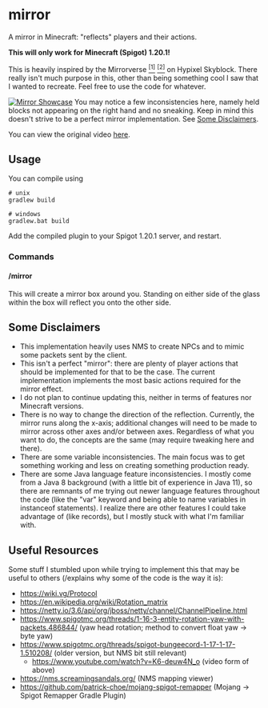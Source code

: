 # mirror
A mirror in Minecraft: "reflects" players and their actions.

**This will only work for Minecraft (Spigot) 1.20.1!**

This is heavily inspired by the Mirrorverse
[<sup>[1]</sup>](https://wiki.hypixel.net/Mirrorverse) 
[<sup>[2]</sup>](https://hypixel-skyblock.fandom.com/wiki/Mirrorverse) 
on Hypixel Skyblock. There really isn't much purpose in this, other than being something cool I saw that I wanted to
recreate. Feel free to use the code for whatever.

[![Mirror Showcase](./examples/mirror.gif)](./examples/mirror.gif)
You may notice a few inconsistencies here, namely held blocks not appearing on the right hand and no sneaking. Keep in
mind this doesn't strive to be a perfect mirror implementation. See [Some Disclaimers](#some-disclaimers).

You can view the original video [here](./examples/mirror.mp4).

## Usage

You can compile using
```shell
# unix
gradlew build

# windows
gradlew.bat build
```
Add the compiled plugin to your Spigot 1.20.1 server, and restart.

### Commands

#### /mirror
This will create a mirror box around you. Standing on either side of the glass within the box will reflect you onto the
other side.

## Some Disclaimers

- This implementation heavily uses NMS to create NPCs and to mimic some packets sent by the client.
- This isn't a perfect "mirror": there are plenty of player actions that should be implemented for that to be the case.
  The current implementation implements the most basic actions required for the mirror effect.
- I do not plan to continue updating this, neither in terms of features nor Minecraft versions.
- There is no way to change the direction of the reflection. Currently, the mirror runs along the x-axis; additional
  changes will need to be made to mirror across other axes and/or between axes. Regardless of what you want to do, the
  concepts are the same (may require tweaking here and there).
- There are some variable inconsistencies. The main focus was to get something working and less on creating something
  production ready.
- There are some Java language feature inconsistencies. I mostly come from a Java 8 background (with a little bit of 
  experience in Java 11), so there are remnants of me trying out newer language features throughout the code (like the 
  "var" keyword and being able to name variables in instanceof statements). I realize there are other features I could
  take advantage of (like records), but I mostly stuck with what I'm familiar with.

## Useful Resources

Some stuff I stumbled upon while trying to implement this that may be useful to others (/explains why some of the code
is the way it is):
- https://wiki.vg/Protocol
- https://en.wikipedia.org/wiki/Rotation_matrix
- https://netty.io/3.6/api/org/jboss/netty/channel/ChannelPipeline.html
- https://www.spigotmc.org/threads/1-16-3-entity-rotation-yaw-with-packets.486844/ (yaw head rotation; method to convert 
  float yaw -> byte yaw)
- https://www.spigotmc.org/threads/spigot-bungeecord-1-17-1-17-1.510208/ (older version, but NMS bit still relevant)
  - https://www.youtube.com/watch?v=K6-deuw4N_o (video form of above)
- https://nms.screamingsandals.org/ (NMS mapping viewer)
- https://github.com/patrick-choe/mojang-spigot-remapper (Mojang -> Spigot Remapper Gradle Plugin)